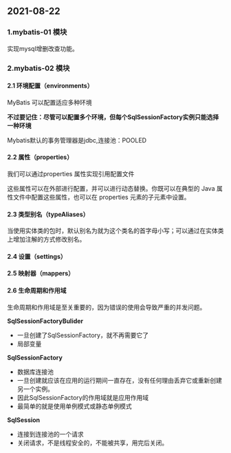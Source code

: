 ## 2021-08-22

### 1.mybatis-01 模块

实现mysql增删改查功能。

### 2.mybatis-02 模块

#### 2.1 环境配置（environments）

MyBatis 可以配置适应多种环境

**不过要记住：尽管可以配置多个环境，但每个SqlSessionFactory实例只能选择一种环境**

Mybatis默认的事务管理器是jdbc,连接池：POOLED

#### 2.2 属性（properties）

我们可以通过properties 属性实现引用配置文件

这些属性可以在外部进行配置，并可以进行动态替换。你既可以在典型的 Java 属性文件中配置这些属性，也可以在 properties 元素的子元素中设置。

#### 2.3 类型别名（typeAliases）

当使用实体类的包时，默认别名为就为这个类名的首字母小写；可以通过在实体类上增加注解的方式修改别名。

#### 2.4 设置（settings）



#### 2.5 映射器（mappers）



#### 2.6 生命周期和作用域

生命周期和作用域是至关重要的，因为错误的使用会导致严重的并发问题。

**SqlSessionFactoryBulider**

- 一旦创建了SqlSessionFactory，就不再需要它了
- 局部变量

**SqlSessionFactory**

- 数据库连接池
- 一旦创建就应该在应用的运行期间一直存在，没有任何理由丢弃它或重新创建另一个实例。
- 因此SqlSessionFactory的作用域就是应用作用域
- 最简单的就是使用单例模式或静态单例模式

**SqlSession**

- 连接到连接池的一个请求
- 关闭请求，不是线程安全的，不能被共享，用完后关闭。

